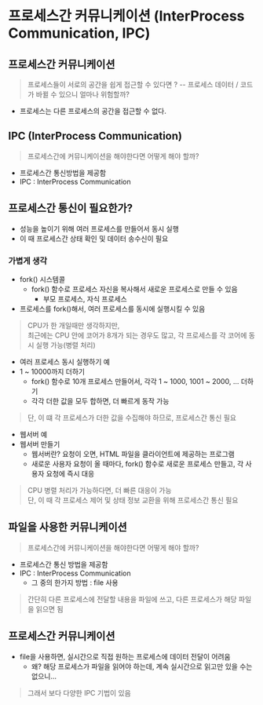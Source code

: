 # 프로세스간 커뮤니케이션 (InterProcess Communication, IPC) 
## 프로세스간 커뮤니케이션
> 프로세스들이 서로의 공간을 쉽게 접근할 수 있다면 ? -- 프로세스 데이터 / 코드가 바뀔 수 있으니 얼마나 위험할까?
- 프로세스는 다른 프로세스의 공간을 접근할 수 없다.

## IPC (InterProcess Communication)
> 프로세스간에 커뮤니케이션을 해야한다면 어떻게 해야 할까?
- 프로세스간 통신방법을 제공함
- IPC : InterProcess Communication

## 프로세스간 통신이 필요한가?
- 성능을 높이기 위해 여러 프로세스를 만들어서 동시 실행
- 이 때 프로세스간 상태 확인 및 데이터 송수신이 필요

### 가볍게 생각
- fork() 시스템콜
    - fork() 함수로 프로세스 자신을 복사해서 새로운 프로세스로 만들 수 있음
        - 부모 프로세스, 자식 프로세스
- 프로세스를 fork()해서, 여러 프로세스를 동시에 실행시킬 수 있음
> CPU가 한 개일때만 생각하지만, <br>
> 최근에는 CPU 안에 코어가 8개가 되는 경우도 많고, 각 프로세스를 각 코어에 동시 실행 가능(병렬 처리)
- 여러 프로세스 동시 실행하기 예
- 1 ~ 10000까지 더하기
    - fork() 함수로 10개 프로세스 만들어서, 각각 1 ~ 1000, 1001 ~ 2000, ... 더하기
    - 각각 더한 값을 모두 합하면, 더 빠르게 동작 가능
> 단, 이 떄 각 프로세스가 더한 값을 수집해야 하므로, 프로세스간 통신 필요
- 웹서버 예
- 웹서버 만들기
    - 웹서버란? 요청이 오면, HTML 파일을 클라이언트에 제공하는 프로그램
    - 새로운 사용자 요청이 올 때마다, fork() 함수로 새로운 프로세스 만들고, 각 사용자 요청에 즉시 대응
> CPU 병렬 처리가 가능하다면, 더 빠른 대응이 가능<br>
> 단, 이 때 각 프로세스 제어 및 상태 정보 교환을 위해 프로세스간 통신 필요

## 파일을 사용한 커뮤니케이션
> 프로세스간에 커뮤니케이션을 해야한다면 어떻게 해야 할까?
- 프로세스간 통신 방법을 제공함
- IPC : InterProcess Communication
    - 그 중의 한가지 방법 : file 사용
> 간단히 다른 프로세스에 전달할 내용을 파일에 쓰고, 다른 프로세스가 해당 파일을 읽으면 됨

## 프로세스간 커뮤니케이션
- file을 사용하면, 실시간으로 직접 원하는 프로세스에 데이터 전달이 어려움
    - 왜? 해당 프로세스가 파일을 읽어야 하는데, 계속 실시간으로 읽고만 있을 수는 없으니...
> 그래서 보다 다양한 IPC 기법이 있음



